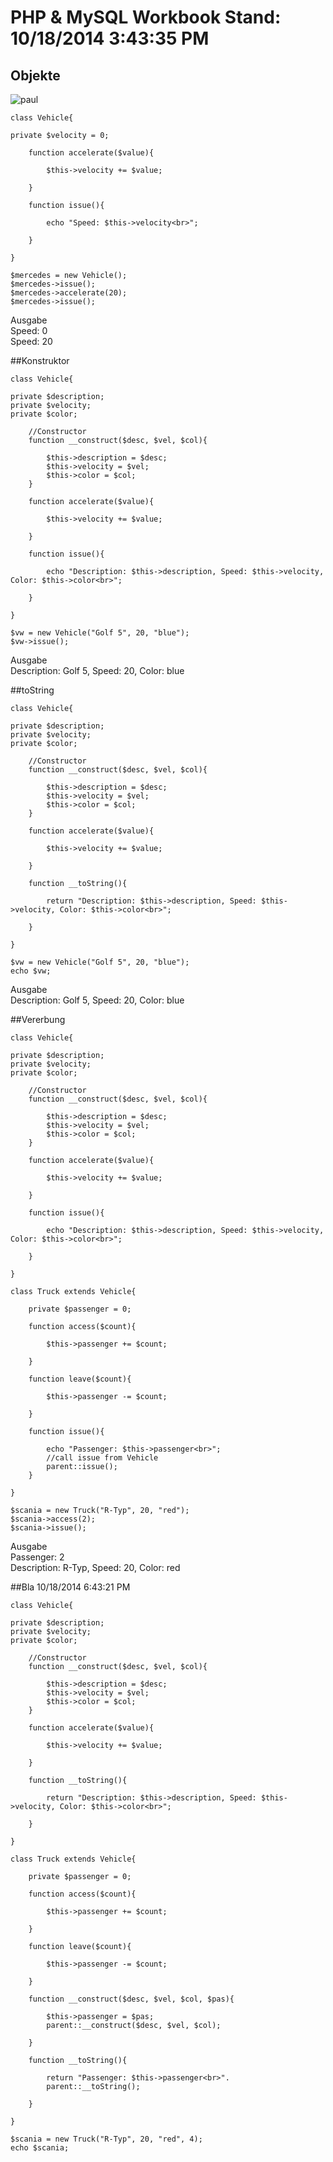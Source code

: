 PHP & MySQL Workbook	Stand: 10/18/2014 3:43:35 PM 
====================================================
Objekte
-------

![paul](https://github.com/berndliefert/workbooks/workbook_php&mysql/files/paul.png)



	class Vehicle{

	private $velocity = 0;

		function accelerate($value){

			$this->velocity += $value;

		}

		function issue(){

			echo "Speed: $this->velocity<br>";

		}

	}

	$mercedes = new Vehicle();
	$mercedes->issue();
	$mercedes->accelerate(20);
	$mercedes->issue();

Ausgabe   
Speed: 0    
Speed: 20


##Konstruktor

	class Vehicle{

	private $description; 
	private $velocity;
	private $color;

		//Constructor
		function __construct($desc, $vel, $col){

			$this->description = $desc;
			$this->velocity = $vel;
			$this->color = $col;
		}

		function accelerate($value){

			$this->velocity += $value;

		}

		function issue(){

			echo "Description: $this->description, Speed: $this->velocity, Color: $this->color<br>";

		}

	}

	$vw = new Vehicle("Golf 5", 20, "blue");
	$vw->issue();

Ausgabe    
Description: Golf 5, Speed: 20, Color: blue

##toString

	class Vehicle{

	private $description; 
	private $velocity;
	private $color;

		//Constructor
		function __construct($desc, $vel, $col){

			$this->description = $desc;
			$this->velocity = $vel;
			$this->color = $col;
		}

		function accelerate($value){

			$this->velocity += $value;

		}

		function __toString(){

			return "Description: $this->description, Speed: $this->velocity, Color: $this->color<br>";

		}

	}

	$vw = new Vehicle("Golf 5", 20, "blue");
	echo $vw;

Ausgabe    
Description: Golf 5, Speed: 20, Color: blue

##Vererbung


	class Vehicle{

	private $description; 
	private $velocity;
	private $color;

		//Constructor
		function __construct($desc, $vel, $col){

			$this->description = $desc;
			$this->velocity = $vel;
			$this->color = $col;
		}

		function accelerate($value){

			$this->velocity += $value;

		}

		function issue(){

			echo "Description: $this->description, Speed: $this->velocity, Color: $this->color<br>";

		}

	}

	class Truck extends Vehicle{

		private $passenger = 0;

		function access($count){

			$this->passenger += $count;		

		}

		function leave($count){

			$this->passenger -= $count;		

		}

		function issue(){

			echo "Passenger: $this->passenger<br>";
			//call issue from Vehicle
			parent::issue();
		}

	}

	$scania = new Truck("R-Typ", 20, "red");
	$scania->access(2);
	$scania->issue();
	
Ausgabe    
Passenger: 2   
Description: R-Typ, Speed: 20, Color: red


##Bla 10/18/2014 6:43:21 PM 

	class Vehicle{

	private $description; 
	private $velocity;
	private $color;

		//Constructor
		function __construct($desc, $vel, $col){

			$this->description = $desc;
			$this->velocity = $vel;
			$this->color = $col;
		}

		function accelerate($value){

			$this->velocity += $value;

		}

		function __toString(){

			return "Description: $this->description, Speed: $this->velocity, Color: $this->color<br>";

		}

	}

	class Truck extends Vehicle{

		private $passenger = 0;

		function access($count){

			$this->passenger += $count;		

		}

		function leave($count){

			$this->passenger -= $count;		

		}

		function __construct($desc, $vel, $col, $pas){
		
			$this->passenger = $pas;
			parent::__construct($desc, $vel, $col);
			
		}

		function __toString(){

			return "Passenger: $this->passenger<br>".
			parent::__toString();

		}

	}

	$scania = new Truck("R-Typ", 20, "red", 4);
	echo $scania;
	
